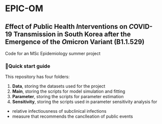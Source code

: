 # EPIC-OM
## *E*ffect of *P*ublic Health *I*nterventions on *C*OVID-19 Transmission in South Korea after the Emergence of the *Om*icron Variant (B1.1.529)

Code for an MSc Epidemiology summer project

### :rocket:Quick start guide

This repository has four folders: 
1. **Data**, storing the datasets used for the project
2. **Main**, storing the scripts for model simulation and fitting
3. **Parameter**, storing the scripts for parameter estimation
4. **Sensitivity**, storing the scripts used in parameter sensitivity analysis for 
  - relative infectiousness of subclinical infections
  - measure that recommends the canclleation of public events

